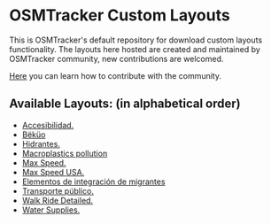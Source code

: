 # OSMTracker Custom Layouts

This is OSMTracker's default repository for download custom layouts functionality. The layouts here hosted are created and maintained by OSMTracker community, new contributions are welcomed.

[Here](https://github.com/labexp/osmtracker-android-layouts/wiki) you can learn how to contribute with the community.



## Available Layouts: (in alphabetical order)
+ [Accesibilidad.](https://github.com/labexp/osmtracker-android-layouts/blob/master/layouts/accesibilidad/README.md)
+ [Bëküo](https://github.com/labexp/osmtracker-android-layouts/blob/bekuo/layouts/bekuo/README.md)
+ [Hidrantes.](https://github.com/labexp/osmtracker-android-layouts/blob/master/layouts/hidrantes/README.md)
+ [Macroplastics pollution](https://github.com/labexp/osmtracker-android-layouts/blob/master/layouts/macroplastics_pollution/README.md)
+ [Max Speed.](https://github.com/labexp/osmtracker-android-layouts/blob/master/layouts/maxspeed/README.md)
+ [Max Speed USA.](https://github.com/labexp/osmtracker-android-layouts/blob/master/layouts/maxspeed_usa/README.md)
+ [Elementos de integración de migrantes](https://github.com/labexp/osmtracker-android-layouts/blob/bekuo/layouts/migraciones/README.md)
+ [Transporte público.](https://github.com/labexp/osmtracker-android-layouts/blob/master/layouts/transporte_publico/README.md)
+ [Walk Ride Detailed.](https://github.com/Nick-Tallguy/osmtracker-android-layouts/blob/master/layouts/walk_ride_detailed/readme.md)
+ [Water Supplies.](https://github.com/labexp/osmtracker-android-layouts/blob/master/layouts/water_supply/README.md)

